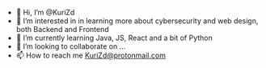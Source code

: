 - 👋 Hi, I’m @KuriZd
- 👀 I’m interested in in learning more about cybersecurity and web design, both Backend and Frontend 
- 🌱 I’m currently learning Java, JS, React and a bit of Python
- 💞️ I’m looking to collaborate on ...
- 📫 How to reach me KuriZd@protonmail.com

<!---
KuriZd/KuriZd is a ✨ special ✨ repository because its `README.md` (this file) appears on your GitHub profile.
You can click the Preview link to take a look at your changes.
--->
